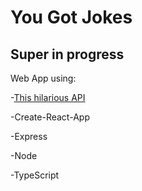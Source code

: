 # You Got Jokes


## Super in progress


Web App using:

-<a href="https://official-joke-api.appspot.com/random_joke" target="_blank">This hilarious API</a>

-Create-React-App

-Express

-Node

-TypeScript
